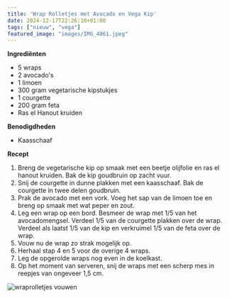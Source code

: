 ```yaml
---
title: 'Wrap Rolletjes met Avocado en Vega Kip'
date: 2024-12-17T22:26:10+01:00
tags: ["nieuw", "vega"]
featured_image: "images/IMG_4061.jpeg"
---
```


**Ingrediënten**
- 5 wraps
- 2 avocado's
- 1 limoen
- 300 gram vegetarische kipstukjes
- 1 courgette
- 200 gram feta
- Ras el Hanout kruiden

**Benodigdheden**
- Kaasschaaf

**Recept**
1. Breng de vegetarische kip op smaak met een beetje olijfolie en ras el hanout kruiden. Bak de kip goudbruin op zacht vuur.
2. Snij de courgette in dunne plakken met een kaasschaaf. Bak de courgette in twee delen goudbruin. 
3. Prak de avocado met een vork. Voeg het sap van de limoen toe en breng op smaak met wat peper en zout. 
4. Leg een wrap op een bord. Besmeer de wrap met 1/5 van het avocadomengsel. Verdeel 1/5 van de courgette plakken over de wrap. Verdeel als laatst 1/5 van de kip en verkruimel 1/5 van de feta over de wrap.
5. Vouw nu de wrap zo strak mogelijk op.
6. Herhaal stap 4 en 5 voor de overige 4 wraps. 
7. Leg de opgerolde wraps nog even in de koelkast. 
8. Op het moment van serveren, snij de wraps met een scherp mes in reepjes van ongeveer 1,5 cm. 

![wraprolletjes vouwen](/IMG_4048.jpeg)
